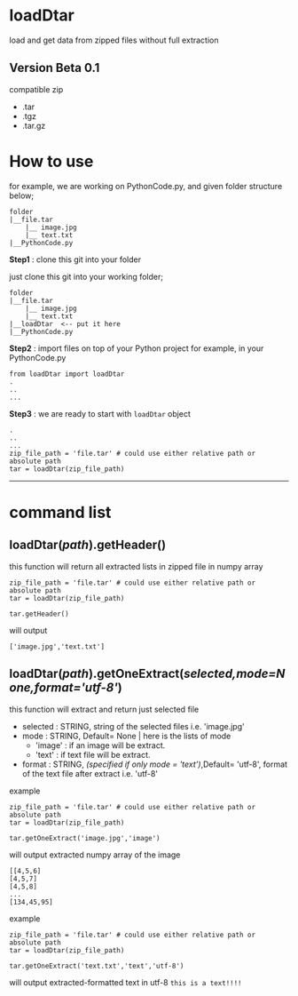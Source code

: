 # loadDtar
load and get data from zipped files without full extraction

## Version Beta 0.1
compatible zip
* .tar
* .tgz
* .tar.gz


# How to use

for example, we are working on PythonCode.py, and given folder structure below;

```
folder
|__file.tar
    |__ image.jpg
    |__ text.txt
|__PythonCode.py
```

**Step1** : clone this git into your folder

just clone this git into your working folder;

```
folder
|__file.tar
    |__ image.jpg
    |__ text.txt
|__loadDtar  <-- put it here
|__PythonCode.py
```
**Step2** : import files on top of your Python project
for example, in your PythonCode.py
```
from loadDtar import loadDtar 
.
..
...
```
**Step3** : we are ready to start with `loadDtar` object

```
.
..
...
zip_file_path = 'file.tar' # could use either relative path or absolute path
tar = loadDtar(zip_file_path)

```

***
# command list
## loadDtar(_path_).getHeader()

this function will return all extracted lists in zipped file in numpy array

```
zip_file_path = 'file.tar' # could use either relative path or absolute path
tar = loadDtar(zip_file_path)

tar.getHeader()
```
will output

`['image.jpg','text.txt']`

## loadDtar(_path_).getOneExtract(_selected,mode=None,format='utf-8'_)

this function will extract and return just selected file

* selected : STRING, string of the selected files i.e. 'image.jpg'
* mode : STRING, Default= None | here is the lists of mode
    * 'image' : if an image will be extract.
    * 'text' : if text file will be extract.
* format : STRING, _(specified if only mode = 'text')_,Default= 'utf-8', format of the text file after extract i.e. 'utf-8'

example

```
zip_file_path = 'file.tar' # could use either relative path or absolute path
tar = loadDtar(zip_file_path)

tar.getOneExtract('image.jpg','image')
```

will output extracted numpy array of the image

```
[[4,5,6]
[4,5,7]
[4,5,8]
...
[134,45,95]
```

example

```
zip_file_path = 'file.tar' # could use either relative path or absolute path
tar = loadDtar(zip_file_path)

tar.getOneExtract('text.txt','text','utf-8')
```
will output extracted-formatted text in utf-8
`this is a text!!!!`

